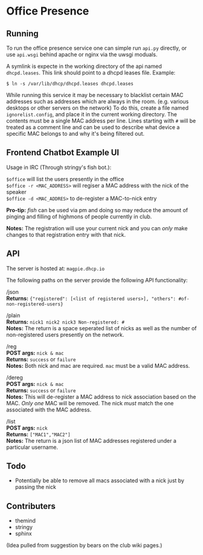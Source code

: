 # Office Presence
## Running

To run the office presence service one can simple run `api.py` directly, or use
`api.wsgi` behind apache or nginx via the uwsgi moduals.

A symlink is expecte in the working directory of the api named `dhcpd.leases`.
This link should point to a dhcpd leases file. Example:
```
$ ln -s /var/lib/dhcp/dhcpd.leases dhcpd.leases
```

While running this service it may be necessary to blacklist certain MAC
addresses such as addresses which are always in the room. (e.g. various desktops
or other servers on the network) To do this, create a file named
`ignorelist.config`, and place it in the current working directory. The contents
must be a single MAC address per line. Lines starting with `#` will be treated
as a comment line and can be used to describe what device a specific MAC belongs
to and why it's being filtered out.

## Frontend Chatbot Example UI

Usage in IRC (Through stringy's fish bot.):

`$office` will list the users presently in the office<br/>
`$office -r <MAC_ADDRESS>` will regiser a MAC address with the nick of the speaker<br/>
`$office -d <MAC_ADDRES>` to de-register a MAC-to-nick entry<br/>

**Pro-tip:** *fish* can be used via pm and doing so may reduce the amount of pinging and filling of highmons of people currently in club.

**Notes:** The registration will use your current nick and you can *only* make changes to that registration entry with that nick.


## API

The server is hosted at: `magpie.dhcp.io`

The following paths on the server provide the following API functionality:

/json<br/>
**Returns:** `{"registered": [<list of registered users>], "others": #of-non-registered-users}`

/plain<br/>
**Returns:** `nick1 nick2 nick3 Non-registered: #`<br/>
**Notes:** The return is a space seperated list of nicks as well as the number of non-registered users presently on the network.

/reg<br/>
**POST args:** `nick & mac`<br/>
**Returns:** `success` or `failure`<br/>
**Notes:** Both nick and mac are required. `mac` must be a valid MAC address.<br/>

/dereg<br/>
**POST args:** `nick & mac`<br/>
**Returns:** `success` or `failure`<br/>
**Notes:** This will de-register a MAC address to nick association based on the MAC. *Only one* MAC will be removed. The nick *must* match the one associated with the MAC address.

/list<br/>
**POST args:** `nick`<br/>
**Returns:** `["MAC1","MAC2"]`<br/>
**Notes:** The return is a json list of MAC addresses registered under a particular username.


## Todo

- Potentially be able to remove all macs associated with a nick just by passing the nick


## Contributers

- themind
- stringy
- sphinx

(Idea pulled from suggestion by bears on the club wiki pages.)

